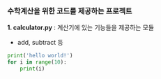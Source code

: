 ### 수학계산을 위한 코드를 제공하는 프로젝트
**1. calculator.py** : 계산기에 있는 기능들을 제공하는 모듈
- add, subtract 등
```python
print('hello world!')
for i in range(10):
    print(i)
```